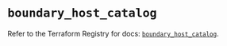 # `boundary_host_catalog`

Refer to the Terraform Registry for docs: [`boundary_host_catalog`](https://registry.terraform.io/providers/hashicorp/boundary/1.3.1/docs/resources/host_catalog).
